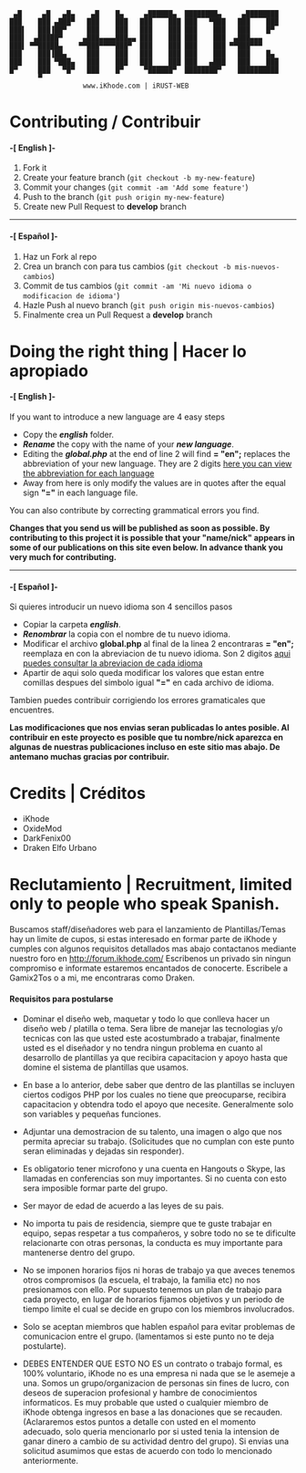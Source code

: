     




     ▄█     ▄█   ▄█▄    ▄█    █▄     ▄██████▄  ████████▄     ▄████████ 
    ███    ███ ▄███▀   ███    ███   ███    ███ ███   ▀███   ███    ███ 
    ███▌   ███▐██▀     ███    ███   ███    ███ ███    ███   ███    █▀  
    ███▌  ▄█████▀     ▄███▄▄▄▄███▄▄ ███    ███ ███    ███  ▄███▄▄▄     
    ███▌ ▀▀█████▄    ▀▀███▀▀▀▀███▀  ███    ███ ███    ███ ▀▀███▀▀▀     
    ███    ███▐██▄     ███    ███   ███    ███ ███    ███   ███    █▄  
    ███    ███ ▀███▄   ███    ███   ███    ███ ███   ▄███   ███    ███ 
    █▀     ███   ▀█▀   ███    █▀     ▀██████▀  ████████▀    ██████████ 
           ▀                                                           
                      www.iKhode.com | iRUST-WEB



Contributing / Contribuir
====
#### -[ English ]- ####
1. Fork it
2. Create your feature branch (`git checkout -b my-new-feature`)
3. Commit your changes (`git commit -am 'Add some feature'`)
4. Push to the branch (`git push origin my-new-feature`)
5. Create new Pull Request to **develop** branch

***

#### -[ Español ]- ####
1. Haz un Fork al repo
2. Crea un branch con para tus cambios (`git checkout -b mis-nuevos-cambios`)
3. Commit de tus cambios (`git commit -am 'Mi nuevo idioma o modificacion de idioma'`)
4. Hazle Push al nuevo branch (`git push origin mis-nuevos-cambios`)
5. Finalmente crea un Pull Request a **develop** branch
  

Doing the right thing | Hacer lo apropiado
====
#### -[ English ]- ####
If you want to introduce a new language are 4 easy steps

* Copy the ***english*** folder.
* ***Rename*** the copy with the name of your ***new language***.
* Editing the ***global.php*** at the end of line 2 will find **= "en";** replaces the abbreviation of your new language. They are 2 digits [here you can view the abbreviation for each language](http://utils.mucattu.com/iso_639-1.html)
* Away from here is only modify the values are in quotes after the equal sign **"="** in each language file.

You can also contribute by correcting grammatical errors you find.

**Changes that you send us will be published as soon as possible. By contributing to this project it is possible that your "name/nick" appears in some of our publications on this site even below. In advance thank you very much for contributing.**

***

#### -[ Español ]- ####
Si quieres introducir un nuevo idioma  son 4 sencillos pasos

* Copiar la carpeta ***english***.
* ***Renombrar*** la copia con el nombre de tu nuevo idioma. 
* Modificar el archivo **global.php** al final de la linea 2 encontraras  **= "en";** reemplaza en con la abreviacion de tu nuevo idioma. Son 2 digitos [aqui puedes consultar la abreviacion de cada idioma](http://utils.mucattu.com/iso_639-1.html)
* Apartir de aqui solo queda modificar los valores que estan entre comillas despues del simbolo  igual **"="** en cada archivo de idioma.

Tambien puedes contribuir corrigiendo los errores gramaticales que encuentres.

**Las modificaciones que nos envias seran publicadas lo antes posible. Al contribuir en este proyecto es posible que tu nombre/nick aparezca en algunas de nuestras publicaciones incluso en este sitio mas abajo. De antemano muchas gracias por contribuir.**
  


Credits | Créditos
====
- iKhode
- OxideMod
- DarkFenix00
- Draken Elfo Urbano
  


Reclutamiento | Recruitment, limited only to people who speak Spanish.
====
Buscamos staff/diseñadores web para el lanzamiento de Plantillas/Temas hay un limite de cupos, si estas interesado en formar parte de iKhode y cumples con algunos requisitos detallados mas abajo contactanos mediante nuestro foro en http://forum.ikhode.com/ Escribenos un privado sin ningun compromiso e informate estaremos encantados de conocerte. Escribele a Gamix2Tos o a mi, me encontraras como Draken. 

#### Requisitos para postularse ####

* Dominar el diseño web, maquetar y todo lo que conlleva hacer un diseño web / platilla o tema. Sera libre de manejar las tecnologias y/o tecnicas con las que usted este acostumbrado a trabajar, finalmente usted es el diseñador y no tendra ningun problema en cuanto al desarrollo de plantillas ya que recibira capacitacion y apoyo hasta que domine el sistema de plantillas que usamos.

* En base a lo anterior, debe saber que dentro de las plantillas se incluyen ciertos codigos PHP por los cuales no tiene que preocuparse, recibira capacitacion y obtendra todo el apoyo que necesite. Generalmente solo son variables y pequeñas funciones.

* Adjuntar una demostracion de su talento, una imagen o algo que nos permita apreciar su trabajo. (Solicitudes que no cumplan con este punto seran eliminadas y dejadas sin responder).

* Es obligatorio tener microfono y una cuenta en Hangouts o Skype, las llamadas en conferencias son muy importantes. Si no cuenta con esto sera imposible formar parte del grupo.

* Ser mayor de edad de acuerdo a las leyes de su pais. 

* No importa tu pais de residencia, siempre que te guste trabajar en equipo, sepas respetar a tus compañeros, y sobre todo no se te dificulte relacionarte con otras personas, la conducta es muy importante para mantenerse dentro del grupo.

* No se imponen horarios fijos ni horas de trabajo ya que aveces tenemos otros compromisos (la escuela, el trabajo, la familia etc) no nos presionamos con ello. Por supuesto tenemos un plan de trabajo para cada proyecto, en lugar de horarios fijamos objetivos y un periodo de tiempo limite el cual se decide en grupo con los miembros involucrados.


* Solo se aceptan miembros que hablen español para evitar problemas de comunicacion entre el grupo. (lamentamos si este punto no te deja postularte).

* DEBES ENTENDER QUE ESTO NO ES un contrato o trabajo formal, es 100% voluntario, iKhode no es una empresa ni nada que se le asemeje a una. Somos un grupo/organizacion de personas sin fines de lucro, con deseos de superacion profesional y hambre de conocimientos informaticos. Es muy probable que usted o cualquier miembro de iKhode obtenga ingresos en base a las donaciones que se recauden. (Aclararemos estos puntos a detalle con usted en el momento adecuado, solo queria mencionarlo por si usted tenia la intension de ganar dinero a cambio de su actividad dentro del grupo). Si envias una solicitud asumimos que estas de acuerdo con todo lo mencionado anteriormente.
